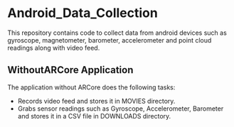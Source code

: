 # Android_Data_Collection
This repository contains code to collect data from android devices such as gyroscope, magnetometer, barometer, accelerometer and point cloud readings along with video feed.

## WithoutARCore Application
The application without ARCore does the following tasks:
<ul>
  <li>Records video feed and stores it in MOVIES directory.</li>
  <li>Grabs sensor readings such as Gyroscope, Accelerometer, Barometer and stores it in a CSV file in DOWNLOADS directory.</li>
</ul>
